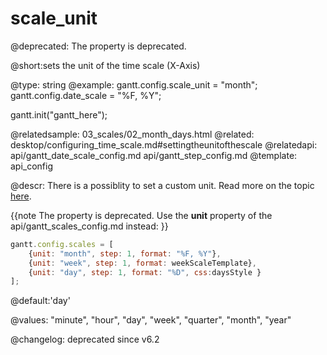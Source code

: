 scale_unit
=============

@deprecated: The property is deprecated.

@short:sets the unit of the time scale (X-Axis)
	
    
@type: string
@example:
gantt.config.scale_unit = "month";
gantt.config.date_scale = "%F, %Y";

gantt.init("gantt_here");

@relatedsample:
	03_scales/02_month_days.html
@related:
	desktop/configuring_time_scale.md#settingtheunitofthescale
@relatedapi:
	api/gantt_date_scale_config.md
    api/gantt_step_config.md
@template:	api_config

@descr:
There is a possiblity to set a custom unit. Read more on the topic [here](desktop/configuring_time_scale.md#customtimeunits).
<br>

{{note The property is deprecated.
Use the **unit** property of the api/gantt_scales_config.md instead: }}

~~~js
gantt.config.scales = [
    {unit: "month", step: 1, format: "%F, %Y"},
    {unit: "week", step: 1, format: weekScaleTemplate},
    {unit: "day", step: 1, format: "%D", css:daysStyle }
];
~~~

@default:'day'

@values: "minute", "hour", "day", "week", "quarter", "month", "year"

@changelog: deprecated since v6.2


